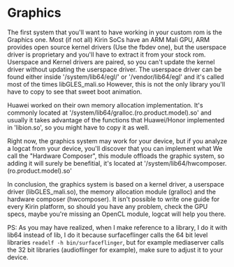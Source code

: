 # Graphics

The first system that you'll want to have working in your custom rom is the Graphics one. Most (if not all) Kirin SoCs have an ARM Mali GPU, ARM provides open source kernel drivers (Use the fbdev one), but the userspace driver is proprietary and you'll have to extract it from your stock rom. Userspace and Kernel drivers are paired, so you can't update the kernel driver without updating the userspace driver. The userspace driver can be found either inside '/system/lib64/egl/' or '/vendor/lib64/egl' and it's called most of the times libGLES_mali.so However, this is not the only library you'll have to copy to see that sweet boot animation.

Huawei worked on their own memory allocation implementation. It's commonly located at '/system/lib64/gralloc.(ro.product.model).so' and usually it takes advantage of the functions that Huawei/Honor implemented in 'libion.so', so you might have to copy it as well.

Right now, the graphics system may work for your device, but if you analyze a logcat from your device, you'll discover that you can implement what We call the "Hardware Composer", this module offloads the graphic system, so adding it will surely be benefitial, it's located at '/system/lib64/hwcomposer.(ro.product.model).so'

In conclusion, the graphics system is based on a kernel driver, a userspace driver (libGLES_mali.so), the memory allocation module (gralloc) and the hardware composer (hwcomposer). It isn't possible to write one guide for every Kirin platform, so should you have any problem, check the GPU specs, maybe you're missing an OpenCL module, logcat will help you there.


PS: As you may have realized, when I make reference to a library, I do it with lib64 instead of lib, I do it because surfaceflinger calls the 64 bit level libraries `readelf -h bin/surfaceflinger`, but for example mediaserver calls the 32 bit libraries (audioflinger for example), make sure to adjust it to your device.
